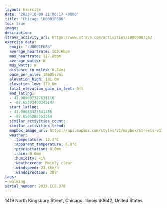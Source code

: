 ```yaml
---
layout: Exercise
date: '2023-10-09 21:06:17 +0000'
title: "Chicago \U0001F6B6"
toc: true
image:
description:
strava_activity_url: https://www.strava.com/activities/10009007362
exercise_data:
  emoji: "\U0001F6B6"
  average_heartrate: 105.6bpm
  max_heartrate: 117.0bpm
  average_watts: W
  max_watts: W
  distance_in_miles: 0.84mi
  pace_per_mile: 18m05s/mi
  elevation_high: 181.0m
  elevation_low: 179.6m
  total_elevation_gain_in_feet: 0ft
  end_latlng:
  - 41.909007327631116
  - -87.65303400345147
  start_latlng:
  - 41.90683423541486
  - -87.6506288163364
  similar_activities_count:
  similar_activities_trend:
  mapbox_image_url: https://api.mapbox.com/styles/v1/mapbox/streets-v11/static/path-5+787af2-1.0(shx~Fbs~uOuAdAGLMH%5DP%5BOYDYA%5DF%7B%40BOCOBaAEe%40%3FUFS%40k%40Ci%40%40kAE%5DHYBGCAE%40KCO%40e%40If%40DXKBCCAGD%5BCED%5C%3FJL%40De%40ESGG%40HGJNAYJ%40AFB%40C%40u%40ANJ%5E%3F%60%40DD%5C%40XG%60%40DPEtAB%60%40AV%40),pin-s-s+e5b22e(-87.6525,41.90874),pin-s-f+89ae00(-87.65305000000002,41.91101999999998)/auto/800x800?access_token=pk.eyJ1Ijoiam9zaGJlY2ttYW4iLCJhIjoiY205eWR2aDd1MWZ6djJrbXc4a3M0bWZleiJ9.XiG9OWkNcZk2QzjJbxLB4A
  weather:
    :temperature: 12.4°C
    :apparent_temperature: 6.8°C
    :precipitation: 0.0mm
    :rain: 0.0mm
    :humidity: 41%
    :weathercode: Mainly clear
    :windspeed: 23.5km/h
    :winddirection: 288°
tags:
- walking
serial_number: 2023.ECE.378
---
```

1419 North Kingsbury Street, Chicago, Illinois 60642, United States
